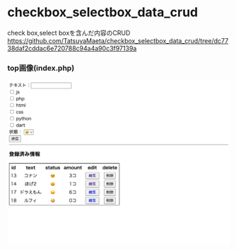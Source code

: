 # checkbox_selectbox_data_crud

check box,select boxを含んだ内容のCRUD
https://github.com/TatsuyaMaeta/checkbox_selectbox_data_crud/tree/dc7738daf2cddac6e720788c94a4a90c3f97139a


### top画像(index.php)
![top](./imageForREADME/top_index.png "サンプル")
